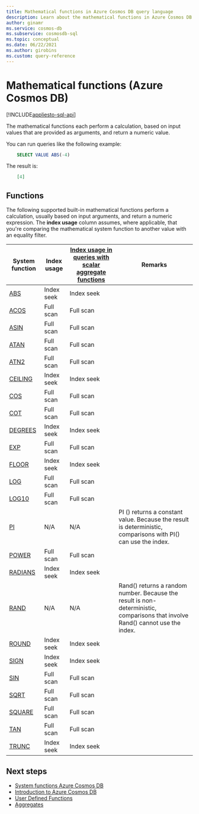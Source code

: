 ```yaml
---
title: Mathematical functions in Azure Cosmos DB query language
description: Learn about the mathematical functions in Azure Cosmos DB to perform a calculation, based on input values that are provided as arguments, and return a numeric value.
author: ginamr
ms.service: cosmos-db
ms.subservice: cosmosdb-sql
ms.topic: conceptual
ms.date: 06/22/2021
ms.author: girobins
ms.custom: query-reference
---
```

# Mathematical functions (Azure Cosmos DB)  
[!INCLUDE[appliesto-sql-api](includes/appliesto-sql-api.md)]

The mathematical functions each perform a calculation, based on input values that are provided as arguments, and return a numeric value.

You can run queries like the following example:

```sql
    SELECT VALUE ABS(-4)
```

The result is:

```json
    [4]
```

## Functions

The following supported built-in mathematical functions perform a calculation, usually based on input arguments, and return a numeric expression. The **index usage** column assumes, where applicable, that you're comparing the mathematical system function to another value with an equality filter.
 
| System function                 | Index usage | [Index usage in queries with scalar aggregate functions](index-overview.md#index-utilization-for-scalar-aggregate-functions) | Remarks                                                      |
| ------------------------------- | ----------- | ------------------------------------------------------ | ------------------------------------------------------------ |
| [ABS](sql-query-abs.md)         | Index seek  | Index seek                                             |                                                              |
| [ACOS](sql-query-acos.md)       | Full scan   | Full scan                                              |                                                              |
| [ASIN](sql-query-asin.md)       | Full scan   | Full scan                                              |                                                              |
| [ATAN](sql-query-atan.md)       | Full scan   | Full scan                                              |                                                              |
| [ATN2](sql-query-atn2.md)       | Full scan   | Full scan                                              |                                                              |
| [CEILING](sql-query-ceiling.md) | Index seek  | Index seek                                             |                                                              |
| [COS](sql-query-cos.md)         | Full scan   | Full scan                                              |                                                              |
| [COT](sql-query-cot.md)         | Full scan   | Full scan                                              |                                                              |
| [DEGREES](sql-query-degrees.md) | Index seek  | Index seek                                             |                                                              |
| [EXP](sql-query-exp.md)         | Full scan   | Full scan                                              |                                                              |
| [FLOOR](sql-query-floor.md)     | Index seek  | Index seek                                             |                                                              |
| [LOG](sql-query-log.md)         | Full scan   | Full scan                                              |                                                              |
| [LOG10](sql-query-log10.md)     | Full scan   | Full scan                                              |                                                              |
| [PI](sql-query-pi.md)           | N/A         | N/A                                                    | PI () returns a constant value. Because the result is deterministic, comparisons with PI() can use the index. |
| [POWER](sql-query-power.md)     | Full scan   | Full scan                                              |                                                              |
| [RADIANS](sql-query-radians.md) | Index seek  | Index seek                                             |                                                              |
| [RAND](sql-query-rand.md)       | N/A         | N/A                                                    | Rand() returns a random number. Because the result is non-deterministic, comparisons that involve Rand() cannot use the index. |
| [ROUND](sql-query-round.md)     | Index seek  | Index seek                                             |                                                              |
| [SIGN](sql-query-sign.md)       | Index seek  | Index seek                                             |                                                              |
| [SIN](sql-query-sin.md)         | Full scan   | Full scan                                              |                                                              |
| [SQRT](sql-query-sqrt.md)       | Full scan   | Full scan                                              |                                                              |
| [SQUARE](sql-query-square.md)   | Full scan   | Full scan                                              |                                                              |
| [TAN](sql-query-tan.md)         | Full scan   | Full scan                                              |                                                              |
| [TRUNC](sql-query-trunc.md)     | Index seek  | Index seek                                              |                                                              |
## Next steps

- [System functions Azure Cosmos DB](sql-query-system-functions.md)
- [Introduction to Azure Cosmos DB](introduction.md)
- [User Defined Functions](sql-query-udfs.md)
- [Aggregates](sql-query-aggregate-functions.md)

